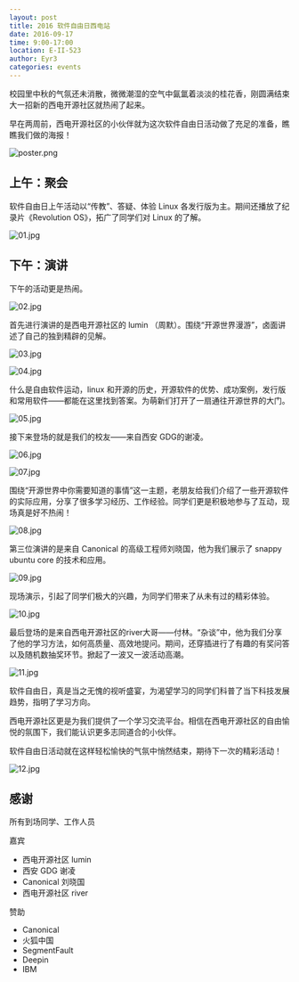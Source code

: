 ```yaml
---
layout: post
title: 2016 软件自由日西电站
date: 2016-09-17
time: 9:00-17:00
location: E-II-523
author: Eyr3
categories: events
---
```

校园里中秋的气氛还未消散，微微潮湿的空气中氤氲着淡淡的桂花香，刚圆满结束大一招新的西电开源社区就热闹了起来。

早在两周前，西电开源社区的小伙伴就为这次软件自由日活动做了充足的准备，瞧瞧我们做的海报！

![poster.png](/picture/2016-sfd/poster.png)

## 上午：聚会

软件自由日上午活动以“传教”、答疑、体验 Linux 各发行版为主。期间还播放了纪录片《Revolution OS》，拓广了同学们对 Linux 的了解。

![01.jpg](/picture/2016-sfd/01.jpg)

## 下午：演讲

下午的活动更是热闹。

![02.jpg](/picture/2016-sfd/02.jpg)

首先进行演讲的是西电开源社区的 lumin （周默）。围绕“开源世界漫游”，卤面讲述了自己的独到精辟的见解。

![03.jpg](/picture/2016-sfd/03.jpg)

![04.jpg](/picture/2016-sfd/04.jpg)

什么是自由软件运动，linux 和开源的历史，开源软件的优势、成功案例，发行版和常用软件——都能在这里找到答案。为萌新们打开了一扇通往开源世界的大门。

![05.jpg](/picture/2016-sfd/05.jpg)

接下来登场的就是我们的校友——来自西安 GDG的谢凌。

![06.jpg](/picture/2016-sfd/06.jpg)

![07.jpg](/picture/2016-sfd/07.jpg)

围绕“开源世界中你需要知道的事情”这一主题，老朋友给我们介绍了一些开源软件的实际应用，分享了很多学习经历、工作经验。同学们更是积极地参与了互动，现场真是好不热闹！

![08.jpg](/picture/2016-sfd/08.jpg)

第三位演讲的是来自 Canonical 的高级工程师刘晓国，他为我们展示了 snappy ubuntu core 的技术和应用。

![09.jpg](/picture/2016-sfd/09.jpg)

现场演示，引起了同学们极大的兴趣，为同学们带来了从未有过的精彩体验。

![10.jpg](/picture/2016-sfd/10.jpg)

最后登场的是来自西电开源社区的river大哥——付林。“杂谈”中，他为我们分享了他的学习方法，如何高质量、高效地提问。期间，还穿插进行了有趣的有奖问答以及随机数抽奖环节。掀起了一波又一波活动高潮。

![11.jpg](/picture/2016-sfd/11.jpg)

软件自由日，真是当之无愧的视听盛宴，为渴望学习的同学们科普了当下科技发展趋势，指明了学习方向。

西电开源社区更是为我们提供了一个学习交流平台。相信在西电开源社区的自由愉悦的氛围下，我们能认识更多志同道合的小伙伴。

软件自由日活动就在这样轻松愉快的气氛中悄然结束，期待下一次的精彩活动！

![12.jpg](/picture/2016-sfd/12.jpg)

## 感谢

所有到场同学、工作人员

嘉宾

* 西电开源社区 lumin
* 西安 GDG 谢凌
* Canonical 刘晓国
* 西电开源社区 river

赞助

* Canonical
* 火狐中国
* SegmentFault
* Deepin
* IBM
